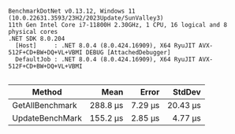```

BenchmarkDotNet v0.13.12, Windows 11 (10.0.22631.3593/23H2/2023Update/SunValley3)
11th Gen Intel Core i7-11800H 2.30GHz, 1 CPU, 16 logical and 8 physical cores
.NET SDK 8.0.204
  [Host]     : .NET 8.0.4 (8.0.424.16909), X64 RyuJIT AVX-512F+CD+BW+DQ+VL+VBMI DEBUG [AttachedDebugger]
  DefaultJob : .NET 8.0.4 (8.0.424.16909), X64 RyuJIT AVX-512F+CD+BW+DQ+VL+VBMI


```
| Method          | Mean     | Error   | StdDev   |
|---------------- |---------:|--------:|---------:|
| GetAllBenchmark | 288.8 μs | 7.29 μs | 20.43 μs |
| UpdateBenchMark | 155.2 μs | 2.85 μs |  4.77 μs |
